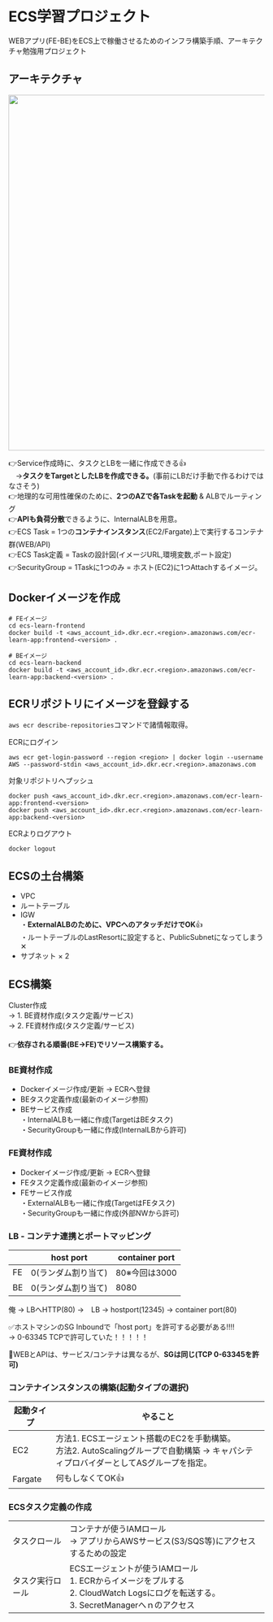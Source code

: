 # ECS学習プロジェクト
WEBアプリ(FE-BE)をECS上で稼働させるためのインフラ構築手順、アーキテクチャ勉強用プロジェクト

## アーキテクチャ

<img src="https://github.com/user-attachments/assets/41263050-61be-47bc-9119-03925e859ab5" width="700px">

👉Service作成時に、タスクとLBを一緒に作成できる👍<br>
　→**タスクをTargetとしたLBを作成できる。**(事前にLBだけ手動で作るわけではなさそう)<br>
👉地理的な可用性確保のために、**2つのAZで各Taskを起動** & ALBでルーティング<br>
👉**APIも負荷分散**できるように、InternalALBを用意。<br>
👉ECS Task = 1つの**コンテナインスタンス**(EC2/Fargate)上で実行するコンテナ群(WEB/API)<br>
👉ECS Task定義 = Taskの設計図(イメージURL,環境変数,ポート設定)<br>
👉SecurityGroup = 1Taskに1つのみ = ホスト(EC2)に1つAttachするイメージ。<br>

## Dockerイメージを作成

```
# FEイメージ
cd ecs-learn-frontend
docker build -t <aws_account_id>.dkr.ecr.<region>.amazonaws.com/ecr-learn-app:frontend-<version> .

# BEイメージ
cd ecs-learn-backend
docker build -t <aws_account_id>.dkr.ecr.<region>.amazonaws.com/ecr-learn-app:backend-<version> .
```

## ECRリポジトリにイメージを登録する
`aws ecr describe-repositories`コマンドで諸情報取得。

ECRにログイン
```
aws ecr get-login-password --region <region> | docker login --username AWS --password-stdin <aws_account_id>.dkr.ecr.<region>.amazonaws.com
```
対象リポジトリへプッシュ
```
docker push <aws_account_id>.dkr.ecr.<region>.amazonaws.com/ecr-learn-app:frontend-<version>
docker push <aws_account_id>.dkr.ecr.<region>.amazonaws.com/ecr-learn-app:backend-<version>
```
ECRよりログアウト
```
docker logout
```

## ECSの土台構築
- VPC
- ルートテーブル
- IGW<br>・**ExternalALBのために、VPCへのアタッチだけでOK**👍<br>・ルートテーブルのLastResortに設定すると、PublicSubnetになってしまう✕
- サブネット × 2

## ECS構築
Cluster作成<br>
→ 1. BE資材作成(タスク定義/サービス)<br>
→ 2. FE資材作成(タスク定義/サービス)<br>
<br>
👉**依存される順番(BE→FE)でリソース構築する。**

### BE資材作成
- Dockerイメージ作成/更新 → ECRへ登録
- BEタスク定義作成(最新のイメージ参照)
- BEサービス作成<br>
・InternalALBも一緒に作成(TargetはBEタスク)<br>
・SecurityGroupも一緒に作成(InternalLBから許可)<br>

### FE資材作成
- Dockerイメージ作成/更新 → ECRへ登録
- FEタスク定義作成(最新のイメージ参照)
- FEサービス作成<br>
・ExternalALBも一緒に作成(TargetはFEタスク)<br>
・SecurityGroupも一緒に作成(外部NWから許可)<br>


### LB - コンテナ連携とポートマッピング

||host port|container port|
|----|----|----|
|FE|0(ランダム割り当て)|80※今回は3000|
|BE|0(ランダム割り当て)|8080|

俺 → LBへHTTP(80) →　LB → hostport(12345) → container port(80)

✅ホストマシンのSG Inboundで「host port」を許可する必要がある!!!!<br>
→ 0-63345 TCPで許可していた！！！！！

🔴WEBとAPIは、サービス/コンテナは異なるが、**SGは同じ(TCP 0-63345を許可)**

### コンテナインスタンスの構築(起動タイプの選択)

|起動タイプ|やること|
|----|----|
|EC2|方法1. ECSエージェント搭載のEC2を手動構築。<br>方法2. AutoScalingグループで自動構築 → キャパシティプロバイダーとしてASグループを指定。|
|Fargate|何もしなくてOK👍|


### ECSタスク定義の作成
|||
|----|----|
|タスクロール|コンテナが使うIAMロール<br>→ アプリからAWSサービス(S3/SQS等)にアクセスするための設定|
|タスク実行ロール|ECSエージェントが使うIAMロール<br>1. ECRからイメージをプルする<br>2. CloudWatch Logsにログを転送する。<br>3. SecretManagerへｎのアクセス
